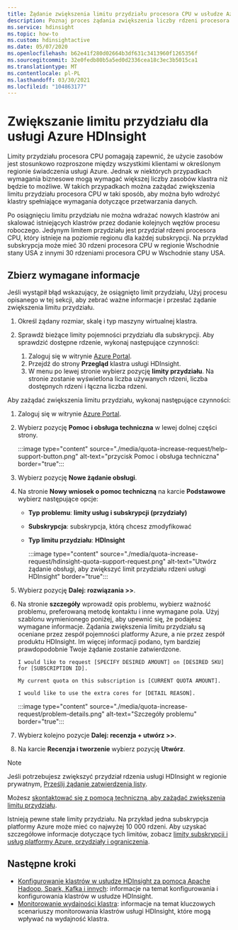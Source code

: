 ```yaml
---
title: Żądanie zwiększenia limitu przydziału procesora CPU w usłudze Azure HDInsight
description: Poznaj proces żądania zwiększenia liczby rdzeni procesora CPU przypisanych do subskrypcji.
ms.service: hdinsight
ms.topic: how-to
ms.custom: hdinsightactive
ms.date: 05/07/2020
ms.openlocfilehash: b62e41f280d02664b3df631c3413960f1265356f
ms.sourcegitcommit: 32e0fedb80b5a5ed0d2336cea18c3ec3b5015ca1
ms.translationtype: MT
ms.contentlocale: pl-PL
ms.lasthandoff: 03/30/2021
ms.locfileid: "104863177"
---
```

# <a name="requesting-quota-increases-for-azure-hdinsight"></a>Zwiększanie limitu przydziału dla usługi Azure HDInsight

Limity przydziału procesora CPU pomagają zapewnić, że użycie zasobów jest stosunkowo rozproszone między wszystkimi klientami w określonym regionie świadczenia usługi Azure. Jednak w niektórych przypadkach wymagania biznesowe mogą wymagać większej liczby zasobów klastra niż będzie to możliwe. W takich przypadkach można zażądać zwiększenia limitu przydziału procesora CPU w taki sposób, aby można było wdrożyć klastry spełniające wymagania dotyczące przetwarzania danych.

Po osiągnięciu limitu przydziału nie można wdrażać nowych klastrów ani skalować istniejących klastrów przez dodanie kolejnych węzłów procesu roboczego. Jedynym limitem przydziału jest przydział rdzeni procesora CPU, który istnieje na poziomie regionu dla każdej subskrypcji. Na przykład subskrypcja może mieć 30 rdzeni procesora CPU w regionie Wschodnie stany USA z innymi 30 rdzeniami procesora CPU w Wschodnie stany USA.

## <a name="gather-required-information"></a>Zbierz wymagane informacje

Jeśli wystąpił błąd wskazujący, że osiągnięto limit przydziału, Użyj procesu opisanego w tej sekcji, aby zebrać ważne informacje i przesłać żądanie zwiększenia limitu przydziału.

1. Określ żądany rozmiar, skalę i typ maszyny wirtualnej klastra.
1. Sprawdź bieżące limity pojemności przydziału dla subskrypcji. Aby sprawdzić dostępne rdzenie, wykonaj następujące czynności:

    1. Zaloguj się w witrynie [Azure Portal](https://portal.azure.com/).
    1. Przejdź do strony **Przegląd** klastra usługi HDInsight.
    1. W menu po lewej stronie wybierz pozycję **limity przydziału**. Na stronie zostanie wyświetlona liczba używanych rdzeni, liczba dostępnych rdzeni i łączna liczba rdzeni.

Aby zażądać zwiększenia limitu przydziału, wykonaj następujące czynności:

1. Zaloguj się w witrynie [Azure Portal](https://portal.azure.com/).
1. Wybierz pozycję **Pomoc i obsługa techniczna** w lewej dolnej części strony.

    :::image type="content" source="./media/quota-increase-request/help-support-button.png" alt-text="przycisk Pomoc i obsługa techniczna" border="true":::

1. Wybierz pozycję **Nowe żądanie obsługi**.
1. Na stronie **Nowy wniosek o pomoc techniczną** na karcie **Podstawowe** wybierz następujące opcje:

   - **Typ problemu**: **limity usług i subskrypcji (przydziały)**
   - **Subskrypcja**: subskrypcja, którą chcesz zmodyfikować
   - **Typ limitu przydziału**: **HDInsight**

     :::image type="content" source="./media/quota-increase-request/hdinsight-quota-support-request.png" alt-text="Utwórz żądanie obsługi, aby zwiększyć limit przydziału rdzeni usługi HDInsight" border="true":::

1. Wybierz pozycję **Dalej: rozwiązania >>**.
1. Na stronie **szczegóły** wprowadź opis problemu, wybierz ważność problemu, preferowaną metodę kontaktu i inne wymagane pola. Użyj szablonu wymienionego poniżej, aby upewnić się, że podajesz wymagane informacje. Żądania zwiększenia limitu przydziału są oceniane przez zespół pojemności platformy Azure, a nie przez zespół produktu HDInsight. Im więcej informacji podano, tym bardziej prawdopodobnie Twoje żądanie zostanie zatwierdzone.

   ```text
   I would like to request [SPECIFY DESIRED AMOUNT] on [DESIRED SKU] for [SUBSCRIPTION ID].
   
   My current quota on this subscription is [CURRENT QUOTA AMOUNT].
   
   I would like to use the extra cores for [DETAIL REASON].
   ```

   :::image type="content" source="./media/quota-increase-request/problem-details.png" alt-text="Szczegóły problemu" border="true":::

1. Wybierz kolejno pozycje **Dalej: recenzja + utwórz >>**.
1. Na karcie **Recenzja i tworzenie** wybierz pozycję **Utwórz**.

> [!NOTE]  
> Jeśli potrzebujesz zwiększyć przydział rdzenia usługi HDInsight w regionie prywatnym, [Prześlij żądanie zatwierdzenia listy](https://aka.ms/canaryintwhitelist).

Możesz [skontaktować się z pomocą techniczną, aby zażądać zwiększenia limitu przydziału](../azure-portal/supportability/resource-manager-core-quotas-request.md).

Istnieją pewne stałe limity przydziału. Na przykład jedna subskrypcja platformy Azure może mieć co najwyżej 10 000 rdzeni. Aby uzyskać szczegółowe informacje dotyczące tych limitów, zobacz [limity subskrypcji i usług platformy Azure, przydziały i ograniczenia](../azure-resource-manager/management/azure-subscription-service-limits.md).

## <a name="next-steps"></a>Następne kroki

* [Konfigurowanie klastrów w usłudze HDInsight za pomocą Apache Hadoop, Spark, Kafka i innych](hdinsight-hadoop-provision-linux-clusters.md): informacje na temat konfigurowania i konfigurowania klastrów w usłudze HDInsight.
* [Monitorowanie wydajności klastra](hdinsight-key-scenarios-to-monitor.md): informacje na temat kluczowych scenariuszy monitorowania klastrów usługi HDInsight, które mogą wpływać na wydajność klastra.